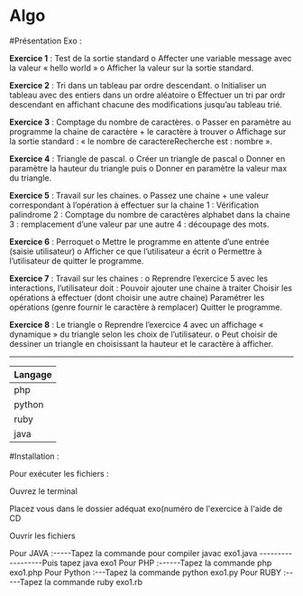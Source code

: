 Algo
===========


#Présentation Exo :

**Exercice 1** :
Test de la sortie standard
o Affecter une variable message avec la valeur « hello world »
o Afficher la valeur sur la sortie standard.

**Exercice 2** : 
Tri dans un tableau par ordre descendant.
o Initialiser un tableau avec des entiers dans un ordre aléatoire
o Effectuer un tri par ordr descendant en affichant chacune des modifications jusqu’au tableau trié.

**Exercice 3** :
Comptage du nombre de caractères.
o Passer en paramètre au programme la chaine de caractère + le caractère à trouver
o Affichage sur la sortie standard : « le nombre de caractereRecherche est : nombre ».

**Exercice 4** : 
Triangle de pascal.
o Créer un triangle de pascal
o Donner en paramètre la hauteur du triangle puis
o Donner en paramètre la valeur max du triangle.

**Exercice 5** :
Travail sur les chaines.
o Passez une chaine + une valeur correspondant à l’opération à effectuer sur la chaine
 1 : Vérification palindrome
 2 : Comptage du nombre de caractères alphabet dans la chaine
 3 : remplacement d’une valeur par une autre
 4 : découpage des mots.
 
**Exercice 6** :
Perroquet
o Mettre le programme en attente d’une entrée (saisie utilisateur)
o Afficher ce que l’utilisateur a écrit
o Permettre à l’utilisateur de quitter le programme.

**Exercice 7** :
Travail sur les chaines :
o Reprendre l’exercice 5 avec les interactions, l’utilisateur doit :
 Pouvoir ajouter une chaine à traiter
 Choisir les opérations à effectuer (dont choisir une autre chaine)
 Paramétrer les opérations (genre fournir le caractère à remplacer)
 Quitter le programme.
 
**Exercice 8** :
Le triangle
o Reprendre l’exercice 4 avec un affichage « dynamique » du triangle selon les choix de l’utilisateur.
o Peut choisir de dessiner un triangle en choisissant la hauteur et le caractère à
afficher.

 
---


|   Langage     |
| ------------- |
|     php       |
|     python    |
|     ruby      |
|     java      |



#Installation :  

 Pour exécuter les fichiers :

Ouvrez le terminal

Placez vous dans le dossier adéquat exo(numéro de l'exercice à l'aide de CD

Ouvrir les fichiers

Pour JAVA :-----Tapez la commande pour compiler javac exo1.java ------------------Puis tapez java exo1
Pour PHP :------Tapez la commande php exo1.php
Pour Python :---Tapez la commande python exo1.py
Pour RUBY :-----Tapez la commande ruby exo1.rb
